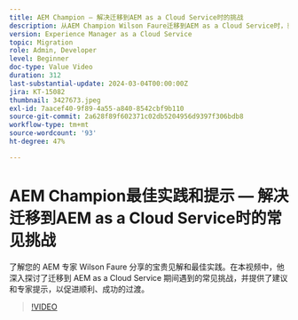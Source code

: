 ```yaml
---
title: AEM Champion — 解决迁移到AEM as a Cloud Service时的挑战
description: 从AEM Champion Wilson Faure迁移到AEM as a Cloud Service时，获取有关解决常见挑战的专家建议。
version: Experience Manager as a Cloud Service
topic: Migration
role: Admin, Developer
level: Beginner
doc-type: Value Video
duration: 312
last-substantial-update: 2024-03-04T00:00:00Z
jira: KT-15082
thumbnail: 3427673.jpeg
exl-id: 7aacef40-9f89-4a55-a840-8542cbf9b110
source-git-commit: 2a628f89f602371c02db5204956d9397f306bdb8
workflow-type: tm+mt
source-wordcount: '93'
ht-degree: 47%

---
```


# AEM Champion最佳实践和提示 — 解决迁移到AEM as a Cloud Service时的常见挑战

了解您的 AEM 专家 Wilson Faure 分享的宝贵见解和最佳实践。在本视频中，他深入探讨了迁移到 AEM as a Cloud Service 期间遇到的常见挑战，并提供了建议和专家提示，以促进顺利、成功的过渡。

>[!VIDEO](https://video.tv.adobe.com/v/3427673/?learn=on)
